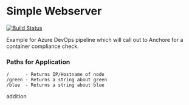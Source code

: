 
# Simple Webserver

[![Build Status](https://dev.azure.com/jpetersenames/webserver/_apis/build/status/found-it.simple-webserver?branchName=master)](https://dev.azure.com/jpetersenames/webserver/_build/latest?definitionId=2&branchName=master)

Example for Azure DevOps pipeline which will call out to Anchore for a container compliance check.

### Paths for Application
```
/      - Returns IP/Hostname of node
/green - Returns a string about green
/blue  - Returns a string about blue
```

addition
